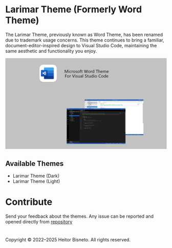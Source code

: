 # Larimar Theme (Formerly Word Theme)

The Larimar Theme, previously known as Word Theme, has been renamed due to trademark usage concerns. This theme continues to bring a familiar, document-editor-inspired design to Visual Studio Code, maintaining the same aesthetic and functionality you enjoy.

![Larimar for Visual Studio Code](https://raw.githubusercontent.com/hbisneto/hbisneto.github.io/main/word-theme/banner.png)

## Available Themes

- Larimar Theme (Dark)
- Larimar Theme (Light)

# Contribute

Send your feedback about the themes. Any issue can be reported and opened directly from [repository](https://github.com/hbisneto/larimar-theme)

#

Copyright © 2022–2025 Heitor Bisneto. All rights reserved.
